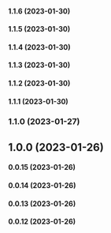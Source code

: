 #### 1.1.6 (2023-01-30)

#### 1.1.5 (2023-01-30)

#### 1.1.4 (2023-01-30)

#### 1.1.3 (2023-01-30)

#### 1.1.2 (2023-01-30)

#### 1.1.1 (2023-01-30)

### 1.1.0 (2023-01-27)

## 1.0.0 (2023-01-26)

#### 0.0.15 (2023-01-26)

#### 0.0.14 (2023-01-26)

#### 0.0.13 (2023-01-26)

#### 0.0.12 (2023-01-26)

